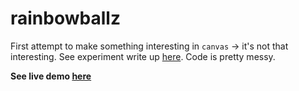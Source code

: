 rainbowballz
============

First attempt to make something interesting in `canvas` -> it's not that interesting. See experiment write up [here](http://neilcarpenter.com/labs/rainbowballz/). Code is pretty messy.

**See live demo [here](http://neilcarpenter.com/demos/canvas/rainbow-ballz/)**